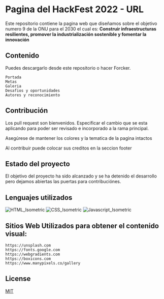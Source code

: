 # Pagina del HackFest 2022 - URL

Este repositorio contiene la pagina web que diseñamos sobre el objetivo numero 9 de la ONU para el 2030 el cual es: **Construir infraestructuras resilientes, promover la industrialización sostenible y fomentar la innovación**

## Contenido

Puedes descargarlo desde este repositorio o hacer Forcker.

```
Portada
Metas
Galeria
Desafios y oportunidades
Autores y reconocimiento

```


## Contribución
Los pull request son bienvenidos. Especificar el cambio que se esta aplicando para poder ser revisado e incorporado a la rama principal.

Asegúrese de mantener los colores y la tematica de la pagina intactos

Al contribuir puede colocar sus creditos en la seccion footer

## Estado del proyecto
El objetivo del proyecto ha sido alcanzado y se ha detenido el desarrollo pero dejamos abiertas las puertas para contribuciónes.

## Lenguajes utilizados
![HTML_Isometric](https://user-images.githubusercontent.com/61367923/175854450-bb61af66-31c7-48e2-9b7f-1e2ed2b1ce1a.svg)
![CSS_Isometric](https://user-images.githubusercontent.com/61367923/175854469-1e927722-9498-4240-8e42-99ac3cb34c55.svg)
![Javascript_Isometric](https://user-images.githubusercontent.com/61367923/175854475-defa1b44-5a33-4cd4-b620-73ca159985dd.svg)

## Sitios Web Utilizados para obtener el contenido visual:
```
https://unsplash.com
https://fonts.google.com
https://webgradients.com
https://boxicons.com
https://www.manypixels.co/gallery 
```

## License
[MIT](https://choosealicense.com/licenses/mit/)

